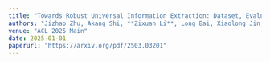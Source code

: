 ```yaml
---
title: "Towards Robust Universal Information Extraction: Dataset, Evaluation, and Solution"  
authors: "Jizhao Zhu, Akang Shi, **Zixuan Li**, Long Bai, Xiaolong Jin, Jiafeng Guo, Xueqi Cheng"  
venue: "ACL 2025 Main"  
date: 2025-01-01  
paperurl: "https://arxiv.org/pdf/2503.03201"
---
```

